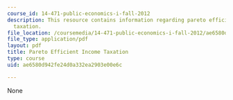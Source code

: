 ```yaml
---
course_id: 14-471-public-economics-i-fall-2012
description: This resource contains information regarding pareto efficient income
  taxation.
file_location: /coursemedia/14-471-public-economics-i-fall-2012/ae6580d942fe24d0a332ea2903e00e6c_MIT14_471F12_Pareto_pres.pdf
file_type: application/pdf
layout: pdf
title: Pareto Efficient Income Taxation
type: course
uid: ae6580d942fe24d0a332ea2903e00e6c

---
```

None